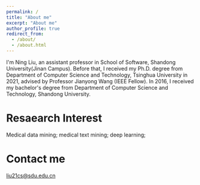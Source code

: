 ```yaml
---
permalink: /
title: "About me"
excerpt: "About me"
author_profile: true
redirect_from: 
  - /about/
  - /about.html
---
```


I'm Ning Liu, an assistant professor in School of Software, Shandong University(Jinan Campus). Before that, I received my Ph.D. degree from Department of Computer Science and Technology, Tsinghua University in 2021, advised by Professor Jianyong Wang (IEEE Fellow). In 2016, I received my bachelor's degree from Department of Computer Science and Technology, Shandong University.

Resaearch Interest 
======

Medical data mining; medical text mining; deep learning; 

Contact me
======
liu21cs@sdu.edu.cn  

